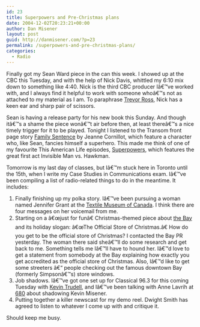 ```yaml
---
id: 23
title: Superpowers and Pre-Christmas plans
date: 2004-12-02T20:23:21+00:00
author: Dan Misener
layout: post
guid: http://danmisener.com/?p=23
permalink: /superpowers-and-pre-christmas-plans/
categories:
  - Radio
---
```

Finally got my Sean Ward piece in the can this week. I showed up at the CBC this Tuesday, and with the help of Nick Davis, whittled my 6:10 mix down to something like 4:40. Nick is the third CBC producer Iâ€™ve worked with, and I always find it helpful to work with someone whoâ€™s not as attached to my material as I am. To paraphrase [Trevor Ross](http://www.dal.ca/~englwww/faculty/ross.htm), Nick has a keen ear and sharp pair of scissors.

Sean is having a release party for his new book this Sunday. And though itâ€™s a shame the piece wonâ€™t air before then, at least thereâ€™s a nice timely trigger for it to be played. Tonight I listened to the Transom front page story [Family Sentence](http://transom.org/shows/2004/200411.familysentence.html) by Jeanne Cornillot, which feature a character who, like Sean, fancies himself a superhero. This made me think of one of my favourite This American Life episodes, [Superpowers](http://www.thislife.org/pages/descriptions/01/178.html), which features the great first act Invisible Man vs. Hawkman.

Tomorrow is my last day of classes, but Iâ€™m stuck here in Toronto until the 15th, when I write my Case Studies in Communications exam. Iâ€™ve been compiling a list of radio-related things to do in the meantime. It includes:

  1. Finally finishing up my polka story. Iâ€™ve been pursuing a woman named Jennifer Grant at the [Textile Museum of Canada](http://www.museumfortextiles.on.ca/). I think there are four messages on her voicemail from me.
  2. Starting on a â€œjust for funâ€ Christmas-themed piece about [the Bay](http://www.hbc.com/) and its holiday slogan: â€œThe Official Store of Christmas.â€ How do you get to be the official store of Christmas? I contacted the Bay PR yesterday. The woman there said sheâ€™ll do some research and get back to me. Something tells me Iâ€™ll have to hound her. Iâ€™d love to get a statement from somebody at the Bay explaining how exactly you get accredited as the official store of Christmas. Also, Iâ€™d like to get some streeters â€“ people checking out the famous downtown Bay (formerly Simpsonâ€™s) store windows.
  3. Job shadows. Iâ€™ve got one set up for Classical 96.3 for this coming Tuesday with [Kevin Trudell](http://classical963.com/oa_personalities.php), and Iâ€™ve been talking with Anne Lavrih at [680](http://680news.com/) about shadowing Kevin Misener.
  4. Putting together a killer newscast for my demo reel. Dwight Smith has agreed to listen to whatever I come up with and critique it.

Should keep me busy.